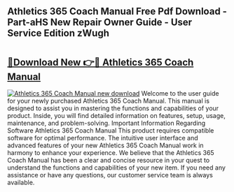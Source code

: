 ## Athletics 365 Coach Manual Free Pdf Download - Part-aHS New Repair Owner Guide - User Service Edition zWugh

# <h2><a href="http://bc98126.oget.top/?id=Athletics+365+Coach+Manual">🔗Download New 👉🔴 Athletics 365 Coach Manual</a></h2>

[![Athletics 365 Coach Manual new download](https://i.imgur.com/5g1atiW.png)](http://bc98126.oget.top/?id=Athletics+365+Coach+Manual)
Welcome to the user guide for your newly purchased Athletics 365 Coach Manual. This manual is designed to assist you in mastering the functions and capabilities of your product. Inside, you will find detailed information on features, setup, usage, maintenance, and problem-solving. Important Information Regarding Software Athletics 365 Coach Manual This product requires compatible software for optimal performance. The intuitive user interface and advanced features of your new Athletics 365 Coach Manual work in harmony to enhance your experience. We believe that the Athletics 365 Coach Manual has been a clear and concise resource in your quest to understand the functions and capabilities of your new item. If you need any assistance or have any questions, our customer service team is always available.
